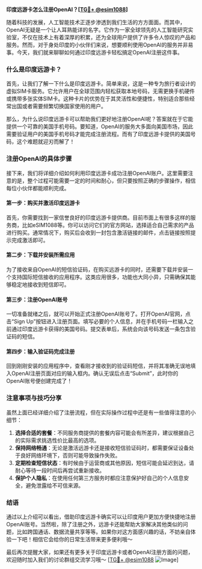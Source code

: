 **印度远游卡怎么注册OpenAI？[[TG💪+ @esim1088](https://t.me/s/esim1088)]**

随着科技的发展，人工智能技术正逐步渗透到我们生活的方方面面。而其中，OpenAI无疑是一个让人耳熟能详的名字。它作为一家全球领先的人工智能研究实验室，不仅在技术上有着深厚的积累，还为全球用户提供了许多令人惊叹的产品和服务。然而，对于身处印度的小伙伴们来说，想要顺利使用OpenAI的服务并非易事。今天，我们就来聊聊如何通过印度远游卡轻松搞定OpenAI注册这件事。

### 什么是印度远游卡？

首先，让我们了解一下什么是印度远游卡。简单来说，这是一种专为旅行者设计的虚拟SIM卡服务。它允许用户在全球范围内轻松获取本地号码，无需更换手机硬件或携带多张实体SIM卡。这种卡片的优势在于其灵活性和便捷性，特别适合那些经常出国或者需要频繁切换国家使用的用户。

那么，为什么说印度远游卡可以帮助我们更好地注册OpenAI呢？答案就在于它能提供一个可靠的美国手机号码。要知道，OpenAI的服务大多面向美国市场，因此需要验证用户的美国手机号码才能完成注册流程。而有了印度远游卡提供的美国号码，这个难题就迎刃而解了！

### 注册OpenAI的具体步骤

接下来，我们将详细介绍如何利用印度远游卡成功注册OpenAI账户。这里需要注意的是，整个过程可能需要一定的时间和耐心，但只要按照正确的步骤操作，相信每位小伙伴都能顺利完成。

#### 第一步：购买并激活印度远游卡

首先，你需要找到一家信誉良好的印度远游卡提供商。目前市面上有很多这样的服务商，比如eSIM1088等。你可以访问它们的官方网站，选择适合自己需求的产品进行购买。通常情况下，购买后会收到一封包含激活链接的邮件，点击链接按照提示完成激活即可。

#### 第二步：下载并安装所需应用

为了接收来自OpenAI的短信验证码，在购买远游卡的同时，还需要下载并安装一个支持国际短信接收的应用程序。这类应用很多，功能也大同小异，只需确保其能够稳定地接收到短信即可。

#### 第三步：注册OpenAI账号

一切准备就绪之后，就可以开始正式注册OpenAI账号了。打开OpenAI官网，点击“Sign Up”按钮进入注册页面。填写必要的个人信息，并在手机号码一栏输入之前通过印度远游卡获得的美国号码。提交表单后，系统会向该号码发送一条包含验证码的短信。

#### 第四步：输入验证码完成注册

回到刚刚安装的应用程序中，查看刚才接收到的验证码短信，并将其准确无误地填入OpenAI注册页面对应的输入框内。确认无误后点击“Submit”，此时你的OpenAI账号便创建完成了！

### 注意事项与技巧分享

虽然上面已经详细介绍了注册流程，但在实际操作过程中还是有一些值得注意的小细节：

1. **选择合适的套餐**：不同服务商提供的套餐内容可能会有所差异，建议根据自己的实际需求挑选性价比最高的选项。
2. **保持网络畅通**：无论是激活远游卡还是接收短信验证码时，都需要保证设备处于良好网络环境下，否则可能导致操作失败。
3. **定期检查短信状态**：有时候由于运营商或其他原因，短信可能会延迟到达，请耐心等待一段时间后再尝试重新接收。
4. **保护个人隐私**：在使用任何第三方服务时都应注意保护好自己的个人信息安全，避免泄露给不可信来源。

### 结语

通过以上介绍可以看出，借助印度远游卡确实可以让印度用户更加方便快捷地注册OpenAI账号。当然啦，除了注册之外，远游卡还能帮助大家解决其他类似的问题，比如跨国通话、数据流量共享等等。如果你对这方面感兴趣的话，不妨亲自体验一下吧！相信它会给你的日常生活带来更多便利哦～

最后再次提醒大家，如果还有更多关于印度远游卡或者OpenAI注册方面的问题，欢迎随时加入我们的讨论群组交流学习哦～ [[TG💪+ @esim1088](https://t.me/s/esim1088) ![Image](https://i.postimg.cc/4NQfJmqS/Snipaste-2025-05-13-00-14-12.png)]